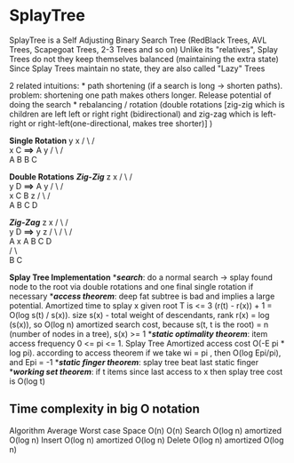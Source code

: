 # SplayTree

SplayTree is a Self Adjusting Binary Search Tree (RedBlack Trees, AVL Trees, Scapegoat Trees, 2-3 Trees and so on)
Unlike its "relatives", Splay Trees do not they keep themselves balanced (maintaining the extra state)
Since Splay Trees maintain no state, they are also called "Lazy" Trees

2 related intuitions:
	* path shortening (if a search is long -> shorten paths). problem: shortening one path makes others longer. Release potential of doing the search
	* rebalancing / rotation (double rotations [zig-zig which is children are left left or right right (bidirectional) and zig-zag which is left-right or right-left(one-directional, makes tree shorter)] )

**Single Rotation**
       y                      x
      / \                    / \
    x    C    **==>**       A   y
   / \                         / \
  A   B                       B   C 

**Double Rotations**
_**Zig-Zig**_
         z                      x
        / \                    / \
       y   D     **==>**      A   y
      / \                        / \
     x   C                      B   z
    / \                            / \
   A   B                          C   D

_**Zig-Zag**_
         z                       x
        / \                     /  \
       y   D    **==>**        y    z
      / \                     / \  / \
     A   x                   A   B C  D  
        / \                                   
       B   C                                
    
**Splay Tree Implementation**
*_**search**_: do a normal search -> splay found node to the root via double rotations and one final single rotation if necessary
*_**access theorem**_: deep fat subtree is bad and implies a large potential. Amortized time to splay x given root T is <= 3 (r(t) - r(x)) + 1 = O(log s(t) / s(x)). size s(x) - total weight of descendants, rank r(x) = log (s(x)), so O(log n) amortized search cost, because s(t, t is the root) = n (number of nodes in a tree), s(x) >= 1
*_**static optimality theorem**_: item access frequency 0 <= pi <= 1. Splay Tree Amortized access cost O(-E pi * log pi). according to access theorem if we take wi = pi , then O(log Epi/pi), and Epi = -1
*_**static finger theorem**_: splay tree beat last static finger
*_**working set theorem**_: if t items since last access to x then splay tree cost is O(log t)

## Time complexity in big O notation
Algorithm		Average	   Worst case
Space		    O(n)	     O(n)
Search		  O(log n)	 amortized O(log n)
Insert		  O(log n)	 amortized O(log n)
Delete		  O(log n)	 amortized O(log n)

